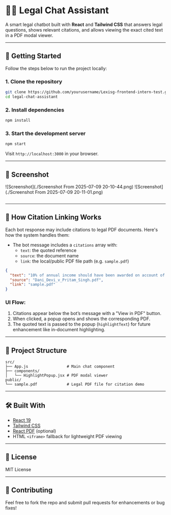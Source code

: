 
# 🧑‍⚖️ Legal Chat Assistant

A smart legal chatbot built with **React** and **Tailwind CSS** that answers legal questions, shows relevant citations, and allows viewing the exact cited text in a PDF modal viewer.

---

## 🚀 Getting Started

Follow the steps below to run the project locally:

### 1. Clone the repository

```bash
git clone https://github.com/yourusername/Lexisg-frontend-intern-test.git
cd legal-chat-assistant
```

### 2. Install dependencies

```bash
npm install
```

### 3. Start the development server

```bash
npm start
```

Visit `http://localhost:3000` in your browser.

---

## 📸 Screenshot


![Screenshot](./Screenshot From 2025-07-09 20-10-44.png)
![Screenshot](./Screenshot From 2025-07-09 20-11-01.png)

```

```

---

## 🔗 How Citation Linking Works

Each bot response may include citations to legal PDF documents. Here's how the system handles them:

- The bot message includes a `citations` array with:
  - `text`: the quoted reference
  - `source`: the document name
  - `link`: the local/public PDF file path (e.g. `sample.pdf`)

```json
{
  "text": "10% of annual income should have been awarded on account of future prospects.",
  "source": "Dani_Devi_v_Pritam_Singh.pdf",
  "link": "sample.pdf"
}
```

### UI Flow:
1. Citations appear below the bot’s message with a "View in PDF" button.
2. When clicked, a popup opens and shows the corresponding PDF.
3. The quoted text is passed to the popup (`highlightText`) for future enhancement like in-document highlighting.

---

## 📁 Project Structure

```
src/
├── App.js                 # Main chat component
├── components/
│   └── HighlightPopup.jsx # PDF modal viewer
public/
└── sample.pdf             # Legal PDF file for citation demo
```

---

## 🛠️ Built With

- [React 19](https://reactjs.org/)
- [Tailwind CSS](https://tailwindcss.com/)
- [React PDF](https://github.com/wojtekmaj/react-pdf) (optional)
- HTML `<iframe>` fallback for lightweight PDF viewing

---

## 📄 License

MIT License

---

## 🙌 Contributing

Feel free to fork the repo and submit pull requests for enhancements or bug fixes!